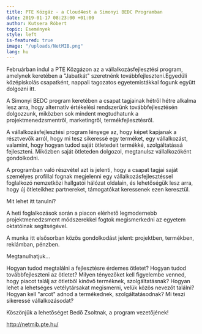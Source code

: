 ```yaml
---
title: PTE Közgáz - a Cloud4est a Simonyi BEDC Programban
date: 2019-01-17 08:23:00 +01:00
author: Kutsera Róbert
topic: Események
style: left
is-featured: true
image: "/uploads/NetMIB.png"
lang: hu
---
```


Februárban indul a PTE Közgázon az a vállalkozásfejlesztési program, amelynek keretében a "Jabatkát" szeretnénk továbbfejleszteni.Egyedüli középiskolás csapatként, nappali tagozatos egyetemistákkal fogunk együtt dolgozni itt.

A Simonyi BEDC program keretében a csapat tagjainak hétről hétre alkalma lesz arra, hogy alternatív értékelési rendszerünk továbbfejlesztésén dolgozzunk, miközben sok mindent megtudhatunk a projektmenedzsmentről, marketingről, termékfejlesztésről.

A vállalkozásfejlesztési program lényege az, hogy képet kapjanak a résztvevők arról, hogy mi tesz sikeressé egy terméket, egy vállalkozást, valamint, hogy hogyan tudod saját ötletedeit termékké, szolgáltatássá fejleszteni. Miközben saját ötleteden dolgozol, megtanulsz vállalkozóként gondolkodni.

A programban való részvétel azt is jelenti, hogy a csapat tagjai saját személyes profillal fognak megjelenni egy vállalkozásfejlesztéssel foglalkozó nemzetközi hallgatói hálózat oldalain, és lehetőségük lesz arra, hogy új ötleteikhez partnereket, támogatókat keressenek ezen keresztül.

Mit lehet itt tanulni?

A heti foglalkozások során a piacon elérhető legmodernebb projektmenedzsment módszerekkel fogtok megismerkedni az egyetem oktatóinak segítségével.

A munka itt elsősorban közös gondolkodást jelent: projektben, termékben, reklámban, pénzben.

Megtanulhatjuk...

Hogyan tudod megtalálni a fejlesztésre érdemes ötletet?
Hogyan tudod továbbfejleszteni az ötletet?
Milyen tényezőket kell figyelembe venned, hogy piacot találj az ötletből kinövő terméknek, szolgáltatásnak?
Hogyan lehet a lehetséges vetélytársakat megismerni, velük közös nevezőt találni?
Hogyan kell "arcot" adnod a termékednek, szolgáltatásodnak?
Mi teszi sikeressé vállalkozásodat?

Köszönjük a lehetőséget Bedő Zsoltnak, a program vezetőjének!

http://netmib.pte.hu/
